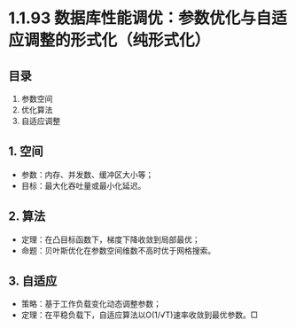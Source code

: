 # 1.1.93 数据库性能调优：参数优化与自适应调整的形式化（纯形式化）

## 目录

1. 参数空间
2. 优化算法
3. 自适应调整

## 1. 空间

- 参数：内存、并发数、缓冲区大小等；
- 目标：最大化吞吐量或最小化延迟。

## 2. 算法

- 定理：在凸目标函数下，梯度下降收敛到局部最优；
- 命题：贝叶斯优化在参数空间维数不高时优于网格搜索。

## 3. 自适应

- 策略：基于工作负载变化动态调整参数；
- 定理：在平稳负载下，自适应算法以O(1/√T)速率收敛到最优参数。□
